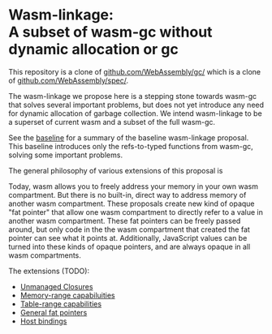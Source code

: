# Wasm-linkage:<br>A subset of wasm-gc without dynamic allocation or gc

This repository is a clone of [github.com/WebAssembly/gc/](https://github.com/WebAssembly/gc/)
which is a clone of [github.com/WebAssembly/spec/](https://github.com/WebAssembly/spec/).

The wasm-linkage we propose here is a stepping stone towards wasm-gc that solves several important problems, but does not yet introduce any need for dynamic allocation of garbage collection. We intend wasm-linkage to be a superset of current wasm and a subset of the full wasm-gc.

See the [baseline](https://github.com/erights/wasm-linkage/blob/master/proposals/wasm-linkage/Baseline.md) for a summary of the baseline wasm-linkage proposal. This baseline introduces only the refs-to-typed functions from wasm-gc, solving some important problems.

The general philosophy of various extensions of this proposal is

Today, wasm allows you to freely address your memory in your own wasm compartment. But there is no built-in, direct way to address memory of another wasm compartment. These proposals create new kind of opaque "fat pointer" that allow one wasm compartment to directly refer to a value in another wasm compartment. These fat pointers can be freely passed around, but only code in the the wasm compartment that created the fat pointer can see what it points at. Additionally, JavaScript values can be turned into these kinds of opaque pointers, and are always opaque in all wasm compartments.

The extensions (TODO):
   * [Unmanaged Closures](https://github.com/erights/wasm-linkage/blob/master/proposals/wasm-linkage/UnmanagedClosures.md)
   * [Memory-range capabiluities](https://github.com/erights/wasm-linkage/blob/master/proposals/wasm-linkage/MemCaps.md)
   * [Table-range capabilities](https://github.com/erights/wasm-linkage/blob/master/proposals/wasm-linkage/TableCaps.md)
   * [General fat pointers](https://github.com/erights/wasm-linkage/blob/master/proposals/wasm-linkage/FatPointers.md)
   * [Host bindings](https://github.com/erights/wasm-linkage/blob/master/proposals/wasm-linkage/HostBindings.md)
